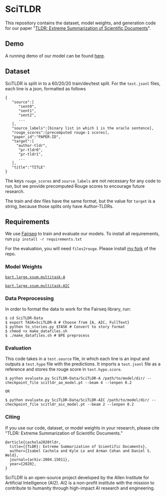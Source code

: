 # SciTLDR

This repository contains the dataset, model weights, and generation code for our paper "[TLDR: Extreme Summarization of Scientific Documents](https://arxiv.org/abs/2004.15011)". 

## Demo
A running demo of our model can be found [here](https://scitldr.apps.allenai.org).

## Dataset
SciTLDR is split in to a 60/20/20 train/dev/test split. For the `test.jsonl` files, each line is a json, formatted as follows

```
{
   "source":[
      "sent0",
      "sent1",
      "sent2",
      ...
   ],
   "source_labels":[binary list in which 1 is the oracle sentence],
   "rouge_scores":[precomputed rouge-1 scores],
   "paper_id":"PAPER-ID",
   "target":[
     "author-tldr",
      "pr-tldr0",
      "pr-tldr1",
      ... 
   ],
   "title":"TITLE"
}
```
The keys `rouge_scores` and `source_labels` are not necessary for any code to run, but we provide precomputed Rouge scores to encourage future research. 

The train and dev files have the same format, but the value for `target` is a string, because those splits only have Author-TLDRs.

## Requirements
We use [Fairseq](https://fairseq.readthedocs.io) to train and evaluate our models. To install all requirements, run `pip install -r requirements.txt`

For the evaluation, you will need `files2rouge`. 
Please install [my fork](https://github.com/isabelcachola/files2rouge) of the repo.

### Model Weights
[`bart.large.xsum.multitask-A`](https://storage.cloud.google.com/skiff-models/scitldr/ao_model.pt)

[`bart.large.xsum.multitask-AIC`](https://storage.cloud.google.com/skiff-models/scitldr/aic_model.pt)

### Data Preprocessing
In order to format the data to work for the Fairseq library, run:
```
$ cd SciTLDR-Data
$ export TASK=SciTLDR-A # Choose from {A, AIC, FullText}
$ python to_stories.py $TASK # Convert to story format
$ chmod +x make_datafiles.sh
$ ./make_datafiles.sh # BPE preprocess
```

### Evaluation
This code takes in a `test.source` file, in which each line is an input and outputs a `test.hypo` file with the predictions. It imports a `test.jsonl` file as a reference and stores the rouge score in `test.hypo.score`.
```
$ python evaluate.py SciTLDR-Data/SciTLDR-A /path/to/model/dir/ --checkpoint_file scitldr_ao_model.pt --beam 4 --lenpen 0.2

OR

$ python evaluate.py SciTLDR-Data/SciTLDR-AIC /path/to/model/dir/ --checkpoint_file scitldr_aic_model.pt --beam 2 --lenpen 0.2 
```

### Citing
If you use our code, dataset, or model weights in your research, please cite "TLDR: Extreme Summarization of Scientific Documents."


```
@article{cachola2020tldr,
  title={{TLDR}: Extreme Summarization of Scientific Documents},
  author={Isabel Cachola and Kyle Lo and Arman Cohan and Daniel S. Weld},
  journal={arXiv:2004.15011},
  year={2020},
}
```

SciTLDR is an open-source project developed by the Allen Institute for Artificial Intelligence (AI2). AI2 is a non-profit institute with the mission to contribute to humanity through high-impact AI research and engineering.
